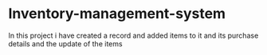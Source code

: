 # Inventory-management-system
In this project i have created a record and added items to it and its purchase details and the update of the items 
